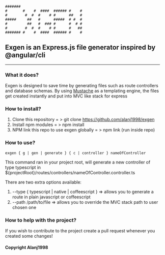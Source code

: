     #######                             
    #       #    #  ####  ###### #    # 
    #        #  #  #    # #      ##   # 
    #####     ##   #      #####  # #  # 
    #         ##   #  ### #      #  # # 
    #        #  #  #    # #      #   ## 
    ####### #    #  ####  ###### #    #

## Exgen is an Express.js file generator inspired by @angular/cli
---

### What it does?
Exgen is designed to save time by generating files such as route controllers and database schemas.
By using [Mustache](https://github.com/janl/mustache.js/) as a templating engine, the files get created instantly and put into MVC like stack for express

### How to install?
1. Clone this repository = > git clone https://github.com/alanj1998/exgen
2. Install npm modules = > npm install
3. NPM link this repo to use exgen globally = > npm link (run inside repo)

### How to use?
```
exgen { g | gen | generate } { c | controller } nameOfController
```
This command ran in your project root, will generate a new controller of type typescript in ${projectRoot}/routes/controllers/nameOfController.controller.ts

There are two extra options available:
1. --type { typescript | native | coffeescript } =>  allows you to generate a route in plain javascript or coffeescript
2. --path /path/to/file => allows you to override the MVC stack path to user chosen one


### How to help with the project?
If you wish to contribute to the project create a pull request whenever you created some changes!

#### Copyright Alanj1998